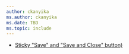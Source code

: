 ```yaml
---
author: ckanyika
ms.author: ckanyika
ms.date: TBD
ms.topic: include
---
```


- [Sticky "Save" and "Save and Close" button)](#sticky-save-and-save-and-close-button)

